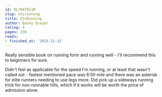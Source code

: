 ```yaml
---
id: OL7947611M
slug: chirunning
title: ChiRunning
author: Danny Dreyer
rating: 4
pages: 236
reads:
- finished_at: '2015-12-15'
---
```

Really sensible book on running form and running well - I'll recommend this to beginners for sure.

Didn't feel as applicable for the speed I'm running, or at least that wasn't called out - fastest mentioned pace was 6:50 mile and there was an asterisk for elite runners needing to use legs more. Did pick up a sideways running trick for non-runnable hills, which if it works will be worth the price of admission alone.
